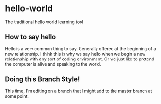 # hello-world
The traditional hello world learning tool

## How to say hello
Hello is a very common thing to say.  Generally offered at the beginning of a new relationship.  I think this is why we say hello when we begin a new relationship with any sort of coding environment. Or we just like to pretend the computer is alive and speaking to the world.

## Doing this Branch Style!
This time, I'm editing on a branch that I might add to the master branch at some point.
